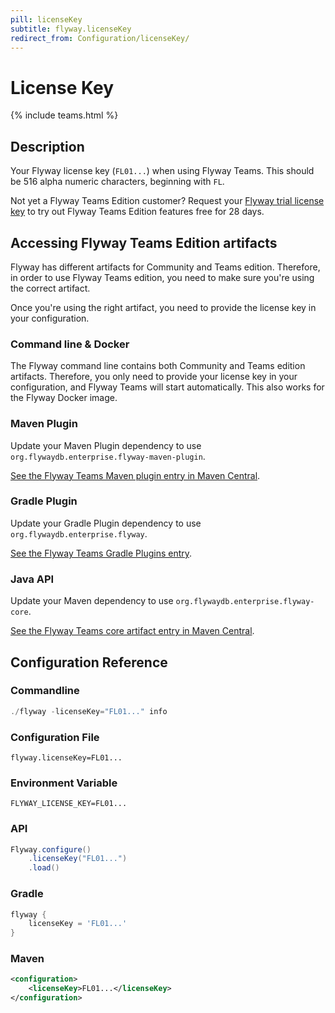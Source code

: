 ```yaml
---
pill: licenseKey
subtitle: flyway.licenseKey
redirect_from: Configuration/licenseKey/
---
```


# License Key
{% include teams.html %}

## Description
Your Flyway license key (`FL01...`) when using Flyway Teams. This should be 516 alpha numeric characters, beginning with `FL`.

Not yet a Flyway Teams Edition customer? Request your <a href="" data-toggle="modal" data-target="#flyway-trial-license-modal">Flyway trial license key</a> to try out Flyway Teams Edition features free for 28 days.

## Accessing Flyway Teams Edition artifacts

Flyway has different artifacts for Community and Teams edition. Therefore, in order to use Flyway Teams edition, you need to make sure you're using the correct artifact.

Once you're using the right artifact, you need to provide the license key in your configuration.

### Command line & Docker

The Flyway command line contains both Community and Teams edition artifacts. Therefore, you only need to provide your license key in your configuration, and Flyway Teams will start automatically. This also works for the Flyway Docker image.

### Maven Plugin

Update your Maven Plugin dependency to use `org.flywaydb.enterprise.flyway-maven-plugin`.

[See the Flyway Teams Maven plugin entry in Maven Central](https://mvnrepository.com/artifact/org.flywaydb.enterprise/flyway-maven-plugin).

### Gradle Plugin

Update your Gradle Plugin dependency to use `org.flywaydb.enterprise.flyway`.

[See the Flyway Teams Gradle Plugins entry](https://plugins.gradle.org/plugin/org.flywaydb.enterprise.flyway).

### Java API

Update your Maven dependency to use `org.flywaydb.enterprise.flyway-core`.

[See the Flyway Teams core artifact entry in Maven Central](https://mvnrepository.com/artifact/org.flywaydb.enterprise/flyway-core).

## Configuration Reference

### Commandline
```powershell
./flyway -licenseKey="FL01..." info
```

### Configuration File
```properties
flyway.licenseKey=FL01...
```

### Environment Variable
```properties
FLYWAY_LICENSE_KEY=FL01...
```

### API
```java
Flyway.configure()
    .licenseKey("FL01...")
    .load()
```

### Gradle
```groovy
flyway {
    licenseKey = 'FL01...'
}
```

### Maven
```xml
<configuration>
    <licenseKey>FL01...</licenseKey>
</configuration>
```
